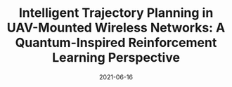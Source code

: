 ---
title: "Intelligent Trajectory Planning in UAV-Mounted Wireless Networks: A Quantum-Inspired Reinforcement Learning Perspective"
collection: publications
permalink: /publication/2021-QiRL-WCL
date: 2021-06-16
venue: 'IEEE Wireless Communications Letters (WCL)'
paperurl: '/files/pdf/research/2021-QiRL-WCL.pdf'
link: 'https://ieeexplore.ieee.org/document/9456900'
---